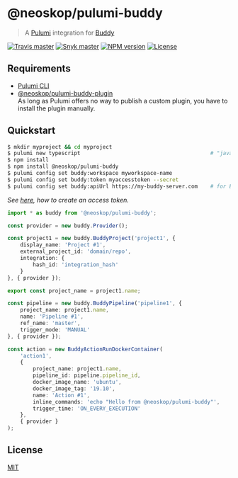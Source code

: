 # @neoskop/pulumi-buddy

> A [Pulumi](https://www.pulumi.com/) integration for [Buddy](https://buddy.works/)

[![Travis master](https://img.shields.io/travis/neoskop/pulumi-buddy/master.svg)](https://travis-ci.org/neoskop/pulumi-buddy)
[![Snyk master](https://snyk.io/test/github/neoskop/pulumi-buddy/master/badge.svg)](https://snyk.io/test/github/neoskop/pulumi-buddy/master)
[![NPM version](https://badge.fury.io/js/%40neoskop%2Fpulumi-buddy.svg)](https://npmjs.com/package/@neoskop/pulumi-buddy)
[![License](https://img.shields.io/npm/l/%40neoskop%2Fpulumi-buddy.svg)](https://github.com/neoskop/pulumi-buddy/blob/master/LICENSE)

## Requirements

 - [Pulumi CLI](https://www.pulumi.com/docs/get-started/install/)
 - [@neoskop/pulumi-buddy-plugin](https://www.npmjs.com/package/@neoskop/pulumi-buddy-plugin)  
   As long as Pulumi offers no way to publish a custom plugin, you have to install the plugin manually.

## Quickstart

```sh
$ mkdir myproject && cd myproject
$ pulumi new typescript                                         # "javascript" works as well
$ npm install
$ npm install @neoskop/pulumi-buddy
$ pulumi config set buddy:workspace myworkspace-name
$ pulumi config set buddy:token myaccesstoken --secret
$ pulumi config set buddy:apiUrl https://my-buddy-server.com    # for Buddy On-Premise
```

*See [here](https://buddy.works/docs/api/getting-started/oauth2/personal-access-token), how to create an access token.*

```typescript
import * as buddy from '@neoskop/pulumi-buddy';

const provider = new buddy.Provider();

const project1 = new buddy.BuddyProject('project1', {
    display_name: 'Project #1',
    external_project_id: 'domain/repo',
    integration: {
        hash_id: 'integration_hash'
    }
}, { provider });

export const project_name = project1.name;

const pipeline = new buddy.BuddyPipeline('pipeline1', {
    project_name: project1.name,
    name: 'Pipeline #1',
    ref_name: 'master',
    trigger_mode: 'MANUAL'
}, { provider });

const action = new BuddyActionRunDockerContainer(
    'action1',
    {
        project_name: project1.name,
        pipeline_id: pipeline.pipeline_id,
        docker_image_name: 'ubuntu',
        docker_image_tag: '19.10',
        name: 'Action #1',
        inline_commands: 'echo "Hello from @neoskop/pulumi-buddy"',
        trigger_time: 'ON_EVERY_EXECUTION'
    },
    { provider }
);
```

## License

[MIT](./LICENSE)